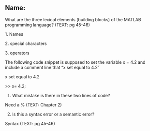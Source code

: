 ## Name:

What are the three lexical elements (building blocks) of the MATLAB
programming language? (TEXT: pg 45-46)

1\. Names

2\. special characters

3\. operators

The following code snippet is supposed to set the variable x = 4.2 and
include a comment line that “x set equal to 4.2”

x set equal to 4.2

\>\> x= 4.2;

1.  What mistake is there in these two lines of code?

Need a % (TEXT: Chapter 2)

2.  Is this a syntax error or a semantic error?

Syntax (TEXT: pg 45-46)
